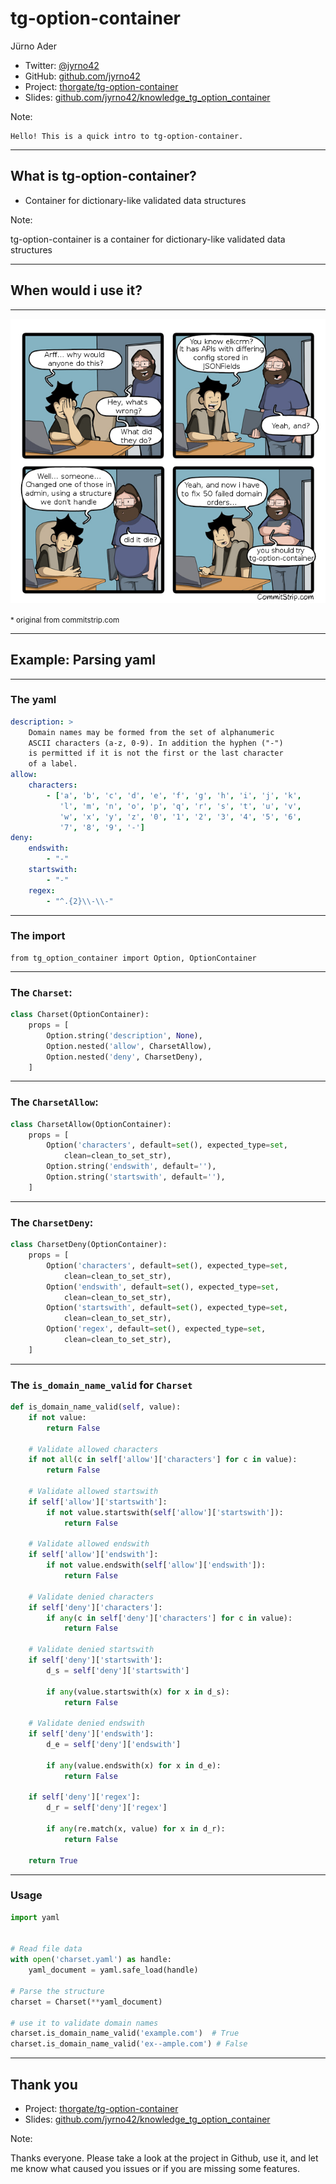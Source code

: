 # tg-option-container

Jürno Ader

- Twitter: [@jyrno42](https://twitter.com/jyrno42)
- GitHub: [github.com/jyrno42](https://github.com/jyrno42)
- Project: [thorgate/tg-option-container](https://github.com/thorgate/tg-option-container)
- Slides: [github.com/jyrno42/knowledge_tg_option_container](https://github.com/jyrno42/knowledge_tg_option_container)

Note:

    Hello! This is a quick intro to tg-option-container.

***

## What is tg-option-container?

- Container for dictionary-like validated data structures

Note:

tg-option-container is a container for dictionary-like validated data structures

---

## When would i use it?

---

![The scene](./img/comic.png)

<small>* original from commitstrip.com</small>

***

## Example: Parsing yaml

---

### The yaml

```yaml
description: >
    Domain names may be formed from the set of alphanumeric
    ASCII characters (a-z, 0-9). In addition the hyphen ("-")
    is permitted if it is not the first or the last character
    of a label.
allow:
    characters:
        - ['a', 'b', 'c', 'd', 'e', 'f', 'g', 'h', 'i', 'j', 'k',
           'l', 'm', 'n', 'o', 'p', 'q', 'r', 's', 't', 'u', 'v',
           'w', 'x', 'y', 'z', '0', '1', '2', '3', '4', '5', '6',
           '7', '8', '9', '-']
deny:
    endswith:
        - "-"
    startswith:
        - "-"
    regex:
        - "^.{2}\\-\\-"
```

---

### The import

```
from tg_option_container import Option, OptionContainer
```

---

### The `Charset`:

```py
class Charset(OptionContainer):
    props = [
        Option.string('description', None),
        Option.nested('allow', CharsetAllow),
        Option.nested('deny', CharsetDeny),
    ]
```

---

### The `CharsetAllow`:

```py
class CharsetAllow(OptionContainer):
    props = [
        Option('characters', default=set(), expected_type=set,
            clean=clean_to_set_str),
        Option.string('endswith', default=''),
        Option.string('startswith', default=''),
    ]
```

---

### The `CharsetDeny`:

```py
class CharsetDeny(OptionContainer):
    props = [
        Option('characters', default=set(), expected_type=set,
            clean=clean_to_set_str),
        Option('endswith', default=set(), expected_type=set,
            clean=clean_to_set_str),
        Option('startswith', default=set(), expected_type=set,
            clean=clean_to_set_str),
        Option('regex', default=set(), expected_type=set,
            clean=clean_to_set_str),
    ]
```

---

### The `is_domain_name_valid` for `Charset`

```py
def is_domain_name_valid(self, value):
    if not value:
        return False

    # Validate allowed characters
    if not all(c in self['allow']['characters'] for c in value):
        return False

    # Validate allowed startswith
    if self['allow']['startswith']:
        if not value.startswith(self['allow']['startswith']):
            return False

    # Validate allowed endswith
    if self['allow']['endswith']:
        if not value.endswith(self['allow']['endswith']):
            return False

    # Validate denied characters
    if self['deny']['characters']:
        if any(c in self['deny']['characters'] for c in value):
            return False

    # Validate denied startswith
    if self['deny']['startswith']:
        d_s = self['deny']['startswith']

        if any(value.startswith(x) for x in d_s):
            return False

    # Validate denied endswith
    if self['deny']['endswith']:
        d_e = self['deny']['endswith']

        if any(value.endswith(x) for x in d_e):
            return False

    if self['deny']['regex']:
        d_r = self['deny']['regex']

        if any(re.match(x, value) for x in d_r):
            return False

    return True
```

---

### Usage

```py
import yaml


# Read file data
with open('charset.yaml') as handle:
    yaml_document = yaml.safe_load(handle)

# Parse the structure
charset = Charset(**yaml_document)

# use it to validate domain names
charset.is_domain_name_valid('example.com')  # True
charset.is_domain_name_valid('ex--ample.com') # False
```

***

## Thank you

- Project: [thorgate/tg-option-container](https://github.com/thorgate/tg-option-container)
- Slides: [github.com/jyrno42/knowledge_tg_option_container](https://github.com/jyrno42/knowledge_tg_option_container)


Note:

Thanks everyone. Please take a look at the project in Github, use it, and let me know what caused you issues
or if you are missing some features.

